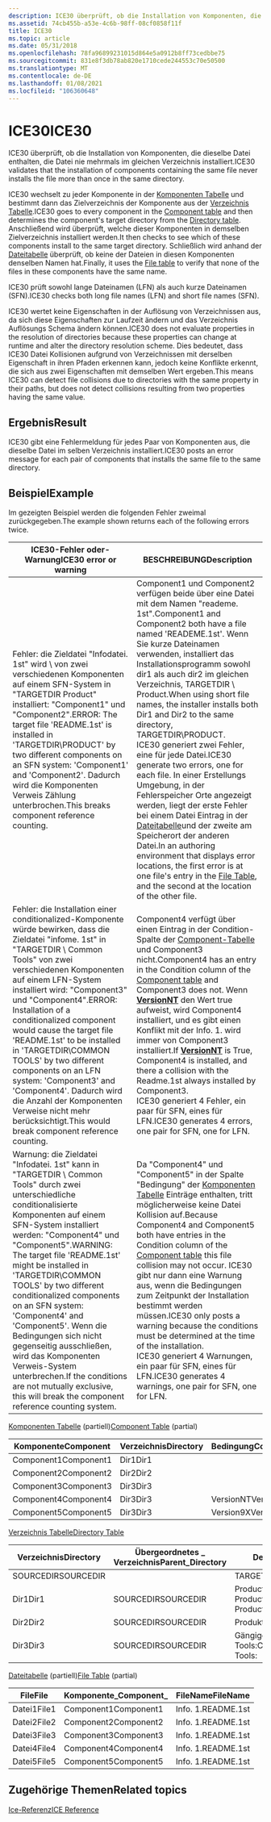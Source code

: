 ```yaml
---
description: ICE30 überprüft, ob die Installation von Komponenten, die dieselbe Datei enthalten, die Datei nie mehrmals im gleichen Verzeichnis installiert.
ms.assetid: 74cb455b-a53e-4c6b-98ff-08cf0858f11f
title: ICE30
ms.topic: article
ms.date: 05/31/2018
ms.openlocfilehash: 78fa96899231015d864e5a0912b8ff73cedbbe75
ms.sourcegitcommit: 831e8f3db78ab820e1710cede244553c70e50500
ms.translationtype: MT
ms.contentlocale: de-DE
ms.lasthandoff: 01/08/2021
ms.locfileid: "106360648"
---
```

# <a name="ice30"></a><span data-ttu-id="8ceac-103">ICE30</span><span class="sxs-lookup"><span data-stu-id="8ceac-103">ICE30</span></span>

<span data-ttu-id="8ceac-104">ICE30 überprüft, ob die Installation von Komponenten, die dieselbe Datei enthalten, die Datei nie mehrmals im gleichen Verzeichnis installiert.</span><span class="sxs-lookup"><span data-stu-id="8ceac-104">ICE30 validates that the installation of components containing the same file never installs the file more than once in the same directory.</span></span>

<span data-ttu-id="8ceac-105">ICE30 wechselt zu jeder Komponente in der [Komponenten Tabelle](component-table.md) und bestimmt dann das Zielverzeichnis der Komponente aus der [Verzeichnis Tabelle](directory-table.md).</span><span class="sxs-lookup"><span data-stu-id="8ceac-105">ICE30 goes to every component in the [Component table](component-table.md) and then determines the component's target directory from the [Directory table](directory-table.md).</span></span> <span data-ttu-id="8ceac-106">Anschließend wird überprüft, welche dieser Komponenten in demselben Zielverzeichnis installiert werden.</span><span class="sxs-lookup"><span data-stu-id="8ceac-106">It then checks to see which of these components install to the same target directory.</span></span> <span data-ttu-id="8ceac-107">Schließlich wird anhand der [Dateitabelle](file-table.md) überprüft, ob keine der Dateien in diesen Komponenten denselben Namen hat.</span><span class="sxs-lookup"><span data-stu-id="8ceac-107">Finally, it uses the [File table](file-table.md) to verify that none of the files in these components have the same name.</span></span>

<span data-ttu-id="8ceac-108">ICE30 prüft sowohl lange Dateinamen (LFN) als auch kurze Dateinamen (SFN).</span><span class="sxs-lookup"><span data-stu-id="8ceac-108">ICE30 checks both long file names (LFN) and short file names (SFN).</span></span>

<span data-ttu-id="8ceac-109">ICE30 wertet keine Eigenschaften in der Auflösung von Verzeichnissen aus, da sich diese Eigenschaften zur Laufzeit ändern und das Verzeichnis Auflösungs Schema ändern können.</span><span class="sxs-lookup"><span data-stu-id="8ceac-109">ICE30 does not evaluate properties in the resolution of directories because these properties can change at runtime and alter the directory resolution scheme.</span></span> <span data-ttu-id="8ceac-110">Dies bedeutet, dass ICE30 Datei Kollisionen aufgrund von Verzeichnissen mit derselben Eigenschaft in ihren Pfaden erkennen kann, jedoch keine Konflikte erkennt, die sich aus zwei Eigenschaften mit demselben Wert ergeben.</span><span class="sxs-lookup"><span data-stu-id="8ceac-110">This means ICE30 can detect file collisions due to directories with the same property in their paths, but does not detect collisions resulting from two properties having the same value.</span></span>

## <a name="result"></a><span data-ttu-id="8ceac-111">Ergebnis</span><span class="sxs-lookup"><span data-stu-id="8ceac-111">Result</span></span>

<span data-ttu-id="8ceac-112">ICE30 gibt eine Fehlermeldung für jedes Paar von Komponenten aus, die dieselbe Datei im selben Verzeichnis installiert.</span><span class="sxs-lookup"><span data-stu-id="8ceac-112">ICE30 posts an error message for each pair of components that installs the same file to the same directory.</span></span>

## <a name="example"></a><span data-ttu-id="8ceac-113">Beispiel</span><span class="sxs-lookup"><span data-stu-id="8ceac-113">Example</span></span>

<span data-ttu-id="8ceac-114">Im gezeigten Beispiel werden die folgenden Fehler zweimal zurückgegeben.</span><span class="sxs-lookup"><span data-stu-id="8ceac-114">The example shown returns each of the following errors twice.</span></span>



| <span data-ttu-id="8ceac-115">ICE30-Fehler oder-Warnung</span><span class="sxs-lookup"><span data-stu-id="8ceac-115">ICE30 error or warning</span></span>                                                                                                                                                                                                                                                                    | <span data-ttu-id="8ceac-116">BESCHREIBUNG</span><span class="sxs-lookup"><span data-stu-id="8ceac-116">Description</span></span>                                                                                                                                                                                                                                                                                                                                                                                                                                    |
|-------------------------------------------------------------------------------------------------------------------------------------------------------------------------------------------------------------------------------------------------------------------------------------------|------------------------------------------------------------------------------------------------------------------------------------------------------------------------------------------------------------------------------------------------------------------------------------------------------------------------------------------------------------------------------------------------------------------------------------------------|
| <span data-ttu-id="8ceac-117">Fehler: die Zieldatei "Infodatei. 1st" wird \\ von zwei verschiedenen Komponenten auf einem SFN-System in "TARGETDIR Product" installiert: "Component1" und "Component2".</span><span class="sxs-lookup"><span data-stu-id="8ceac-117">ERROR: The target file 'README.1st' is installed in 'TARGETDIR\\PRODUCT' by two different components on an SFN system: 'Component1' and 'Component2'.</span></span> <span data-ttu-id="8ceac-118">Dadurch wird die Komponenten Verweis Zählung unterbrochen.</span><span class="sxs-lookup"><span data-stu-id="8ceac-118">This breaks component reference counting.</span></span>                                                                                           | <span data-ttu-id="8ceac-119">Component1 und Component2 verfügen beide über eine Datei mit dem Namen "reademe. 1st".</span><span class="sxs-lookup"><span data-stu-id="8ceac-119">Component1 and Component2 both have a file named 'READEME.1st'.</span></span> <span data-ttu-id="8ceac-120">Wenn Sie kurze Dateinamen verwenden, installiert das Installationsprogramm sowohl dir1 als auch dir2 im gleichen Verzeichnis, TARGETDIR \\ Product.</span><span class="sxs-lookup"><span data-stu-id="8ceac-120">When using short file names, the installer installs both Dir1 and Dir2 to the same directory, TARGETDIR\\PRODUCT.</span></span><br/> <span data-ttu-id="8ceac-121">ICE30 generiert zwei Fehler, eine für jede Datei.</span><span class="sxs-lookup"><span data-stu-id="8ceac-121">ICE30 generate two errors, one for each file.</span></span> <span data-ttu-id="8ceac-122">In einer Erstellungs Umgebung, in der Fehlerspeicher Orte angezeigt werden, liegt der erste Fehler bei einem Datei Eintrag in der [Dateitabelle](file-table.md)und der zweite am Speicherort der anderen Datei.</span><span class="sxs-lookup"><span data-stu-id="8ceac-122">In an authoring environment that displays error locations, the first error is at one file's entry in the [File Table](file-table.md), and the second at the location of the other file.</span></span><br/> |
| <span data-ttu-id="8ceac-123">Fehler: die Installation einer conditionalized-Komponente würde bewirken, dass die Zieldatei "infome. 1st" in "TARGETDIR \\ Common Tools" von zwei verschiedenen Komponenten auf einem LFN-System installiert wird: "Component3" und "Component4".</span><span class="sxs-lookup"><span data-stu-id="8ceac-123">ERROR: Installation of a conditionalized component would cause the target file 'README.1st' to be installed in 'TARGETDIR\\COMMON TOOLS' by two different components on an LFN system: 'Component3' and 'Component4'.</span></span> <span data-ttu-id="8ceac-124">Dadurch wird die Anzahl der Komponenten Verweise nicht mehr berücksichtigt.</span><span class="sxs-lookup"><span data-stu-id="8ceac-124">This would break component reference counting.</span></span>                      | <span data-ttu-id="8ceac-125">Component4 verfügt über einen Eintrag in der Condition-Spalte der [Component-Tabelle](component-table.md) und Component3 nicht.</span><span class="sxs-lookup"><span data-stu-id="8ceac-125">Component4 has an entry in the Condition column of the [Component table](component-table.md) and Component3 does not.</span></span> <span data-ttu-id="8ceac-126">Wenn [**VersionNT**](versionnt.md) den Wert true aufweist, wird Component4 installiert, und es gibt einen Konflikt mit der Info. 1. wird immer von Component3 installiert.</span><span class="sxs-lookup"><span data-stu-id="8ceac-126">If [**VersionNT**](versionnt.md) is True, Component4 is installed, and there a collision with the Readme.1st always installed by Component3.</span></span><br/> <span data-ttu-id="8ceac-127">ICE30 generiert 4 Fehler, ein paar für SFN, eines für LFN.</span><span class="sxs-lookup"><span data-stu-id="8ceac-127">ICE30 generates 4 errors, one pair for SFN, one for LFN.</span></span><br/>                                                                                            |
| <span data-ttu-id="8ceac-128">Warnung: die Zieldatei "Infodatei. 1st" kann in "TARGETDIR \\ Common Tools" durch zwei unterschiedliche conditionalisierte Komponenten auf einem SFN-System installiert werden: "Component4" und "Component5".</span><span class="sxs-lookup"><span data-stu-id="8ceac-128">WARNING: The target file 'README.1st' might be installed in 'TARGETDIR\\COMMON TOOLS' by two different conditionalized components on an SFN system: 'Component4' and 'Component5'.</span></span> <span data-ttu-id="8ceac-129">Wenn die Bedingungen sich nicht gegenseitig ausschließen, wird das Komponenten Verweis-System unterbrechen.</span><span class="sxs-lookup"><span data-stu-id="8ceac-129">If the conditions are not mutually exclusive, this will break the component reference counting system.</span></span> | <span data-ttu-id="8ceac-130">Da "Component4" und "Component5" in der Spalte "Bedingung" der [Komponenten Tabelle](component-table.md) Einträge enthalten, tritt möglicherweise keine Datei Kollision auf.</span><span class="sxs-lookup"><span data-stu-id="8ceac-130">Because Component4 and Component5 both have entries in the Condition column of the [Component table](component-table.md) this file collision may not occur.</span></span> <span data-ttu-id="8ceac-131">ICE30 gibt nur dann eine Warnung aus, wenn die Bedingungen zum Zeitpunkt der Installation bestimmt werden müssen.</span><span class="sxs-lookup"><span data-stu-id="8ceac-131">ICE30 only posts a warning because the conditions must be determined at the time of the installation.</span></span><br/> <span data-ttu-id="8ceac-132">ICE30 generiert 4 Warnungen, ein paar für SFN, eines für LFN.</span><span class="sxs-lookup"><span data-stu-id="8ceac-132">ICE30 generates 4 warnings, one pair for SFN, one for LFN.</span></span><br/>                                                                                            |



 

<span data-ttu-id="8ceac-133">[Komponenten Tabelle](component-table.md) (partiell)</span><span class="sxs-lookup"><span data-stu-id="8ceac-133">[Component Table](component-table.md) (partial)</span></span>



| <span data-ttu-id="8ceac-134">Komponente</span><span class="sxs-lookup"><span data-stu-id="8ceac-134">Component</span></span>  | <span data-ttu-id="8ceac-135">Verzeichnis</span><span class="sxs-lookup"><span data-stu-id="8ceac-135">Directory</span></span> | <span data-ttu-id="8ceac-136">Bedingung</span><span class="sxs-lookup"><span data-stu-id="8ceac-136">Condition</span></span> |
|------------|-----------|-----------|
| <span data-ttu-id="8ceac-137">Component1</span><span class="sxs-lookup"><span data-stu-id="8ceac-137">Component1</span></span> | <span data-ttu-id="8ceac-138">Dir1</span><span class="sxs-lookup"><span data-stu-id="8ceac-138">Dir1</span></span>      |           |
| <span data-ttu-id="8ceac-139">Component2</span><span class="sxs-lookup"><span data-stu-id="8ceac-139">Component2</span></span> | <span data-ttu-id="8ceac-140">Dir2</span><span class="sxs-lookup"><span data-stu-id="8ceac-140">Dir2</span></span>      |           |
| <span data-ttu-id="8ceac-141">Component3</span><span class="sxs-lookup"><span data-stu-id="8ceac-141">Component3</span></span> | <span data-ttu-id="8ceac-142">Dir3</span><span class="sxs-lookup"><span data-stu-id="8ceac-142">Dir3</span></span>      |           |
| <span data-ttu-id="8ceac-143">Component4</span><span class="sxs-lookup"><span data-stu-id="8ceac-143">Component4</span></span> | <span data-ttu-id="8ceac-144">Dir3</span><span class="sxs-lookup"><span data-stu-id="8ceac-144">Dir3</span></span>      | <span data-ttu-id="8ceac-145">VersionNT</span><span class="sxs-lookup"><span data-stu-id="8ceac-145">VersionNT</span></span> |
| <span data-ttu-id="8ceac-146">Component5</span><span class="sxs-lookup"><span data-stu-id="8ceac-146">Component5</span></span> | <span data-ttu-id="8ceac-147">Dir3</span><span class="sxs-lookup"><span data-stu-id="8ceac-147">Dir3</span></span>      | <span data-ttu-id="8ceac-148">Version9X</span><span class="sxs-lookup"><span data-stu-id="8ceac-148">Version9X</span></span> |



 

[<span data-ttu-id="8ceac-149">Verzeichnis Tabelle</span><span class="sxs-lookup"><span data-stu-id="8ceac-149">Directory Table</span></span>](directory-table.md)



| <span data-ttu-id="8ceac-150">Verzeichnis</span><span class="sxs-lookup"><span data-stu-id="8ceac-150">Directory</span></span> | <span data-ttu-id="8ceac-151">Übergeordnetes \_ Verzeichnis</span><span class="sxs-lookup"><span data-stu-id="8ceac-151">Parent\_Directory</span></span> | <span data-ttu-id="8ceac-152">DefaultDir</span><span class="sxs-lookup"><span data-stu-id="8ceac-152">DefaultDir</span></span>                    |
|-----------|-------------------|-------------------------------|
| <span data-ttu-id="8ceac-153">SOURCEDIR</span><span class="sxs-lookup"><span data-stu-id="8ceac-153">SOURCEDIR</span></span> |                   | <span data-ttu-id="8ceac-154">TARGETDIR</span><span class="sxs-lookup"><span data-stu-id="8ceac-154">TARGETDIR</span></span>                     |
| <span data-ttu-id="8ceac-155">Dir1</span><span class="sxs-lookup"><span data-stu-id="8ceac-155">Dir1</span></span>      | <span data-ttu-id="8ceac-156">SOURCEDIR</span><span class="sxs-lookup"><span data-stu-id="8ceac-156">SOURCEDIR</span></span>         | <span data-ttu-id="8ceac-157">Product \| Component1 Product:.</span><span class="sxs-lookup"><span data-stu-id="8ceac-157">Product\|Component1 Product:.</span></span> |
| <span data-ttu-id="8ceac-158">Dir2</span><span class="sxs-lookup"><span data-stu-id="8ceac-158">Dir2</span></span>      | <span data-ttu-id="8ceac-159">SOURCEDIR</span><span class="sxs-lookup"><span data-stu-id="8ceac-159">SOURCEDIR</span></span>         | <span data-ttu-id="8ceac-160">Produkt:.</span><span class="sxs-lookup"><span data-stu-id="8ceac-160">Product:.</span></span>                     |
| <span data-ttu-id="8ceac-161">Dir3</span><span class="sxs-lookup"><span data-stu-id="8ceac-161">Dir3</span></span>      | <span data-ttu-id="8ceac-162">SOURCEDIR</span><span class="sxs-lookup"><span data-stu-id="8ceac-162">SOURCEDIR</span></span>         | <span data-ttu-id="8ceac-163">Gängige gängige \| Tools:</span><span class="sxs-lookup"><span data-stu-id="8ceac-163">Common\|Common Tools:</span></span>         |



 

<span data-ttu-id="8ceac-164">[Dateitabelle](file-table.md) (partiell)</span><span class="sxs-lookup"><span data-stu-id="8ceac-164">[File Table](file-table.md) (partial)</span></span>



| <span data-ttu-id="8ceac-165">File</span><span class="sxs-lookup"><span data-stu-id="8ceac-165">File</span></span>  | <span data-ttu-id="8ceac-166">Komponente\_</span><span class="sxs-lookup"><span data-stu-id="8ceac-166">Component\_</span></span> | <span data-ttu-id="8ceac-167">FileName</span><span class="sxs-lookup"><span data-stu-id="8ceac-167">FileName</span></span>   |
|-------|-------------|------------|
| <span data-ttu-id="8ceac-168">Datei1</span><span class="sxs-lookup"><span data-stu-id="8ceac-168">File1</span></span> | <span data-ttu-id="8ceac-169">Component1</span><span class="sxs-lookup"><span data-stu-id="8ceac-169">Component1</span></span>  | <span data-ttu-id="8ceac-170">Info. 1.</span><span class="sxs-lookup"><span data-stu-id="8ceac-170">README.1st</span></span> |
| <span data-ttu-id="8ceac-171">Datei2</span><span class="sxs-lookup"><span data-stu-id="8ceac-171">File2</span></span> | <span data-ttu-id="8ceac-172">Component2</span><span class="sxs-lookup"><span data-stu-id="8ceac-172">Component2</span></span>  | <span data-ttu-id="8ceac-173">Info. 1.</span><span class="sxs-lookup"><span data-stu-id="8ceac-173">README.1st</span></span> |
| <span data-ttu-id="8ceac-174">Datei3</span><span class="sxs-lookup"><span data-stu-id="8ceac-174">File3</span></span> | <span data-ttu-id="8ceac-175">Component3</span><span class="sxs-lookup"><span data-stu-id="8ceac-175">Component3</span></span>  | <span data-ttu-id="8ceac-176">Info. 1.</span><span class="sxs-lookup"><span data-stu-id="8ceac-176">README.1st</span></span> |
| <span data-ttu-id="8ceac-177">Datei4</span><span class="sxs-lookup"><span data-stu-id="8ceac-177">File4</span></span> | <span data-ttu-id="8ceac-178">Component4</span><span class="sxs-lookup"><span data-stu-id="8ceac-178">Component4</span></span>  | <span data-ttu-id="8ceac-179">Info. 1.</span><span class="sxs-lookup"><span data-stu-id="8ceac-179">README.1st</span></span> |
| <span data-ttu-id="8ceac-180">Datei5</span><span class="sxs-lookup"><span data-stu-id="8ceac-180">File5</span></span> | <span data-ttu-id="8ceac-181">Component5</span><span class="sxs-lookup"><span data-stu-id="8ceac-181">Component5</span></span>  | <span data-ttu-id="8ceac-182">Info. 1.</span><span class="sxs-lookup"><span data-stu-id="8ceac-182">README.1st</span></span> |



 

## <a name="related-topics"></a><span data-ttu-id="8ceac-183">Zugehörige Themen</span><span class="sxs-lookup"><span data-stu-id="8ceac-183">Related topics</span></span>

<dl> <dt>

[<span data-ttu-id="8ceac-184">Ice-Referenz</span><span class="sxs-lookup"><span data-stu-id="8ceac-184">ICE Reference</span></span>](ice-reference.md)
</dt> </dl>

 

 




